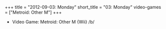 +++
title = "2012-09-03: Monday"
short_title = "03: Monday"
video-games = ["Metroid: Other M"]
+++


* Video Game: Metroid: Other M {Wii} /b/